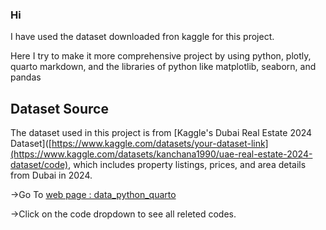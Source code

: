 ### Hi 

I have used the dataset downloaded fron kaggle for this project.

Here I try to make it more comprehensive project by using python, plotly, quarto markdown, and the libraries of python like matplotlib, seaborn, and pandas

## Dataset Source
The dataset used in this project is from [Kaggle's Dubai Real Estate 2024 Dataset]([https://www.kaggle.com/datasets/your-dataset-link](https://www.kaggle.com/datasets/kanchana1990/uae-real-estate-2024-dataset/code), which includes property listings, prices, and area details from Dubai in 2024.

->Go To [web page : data_python_quarto](https://tauseefm229.github.io/data_python_quarto/)

->Click on the code dropdown to see all releted codes.

